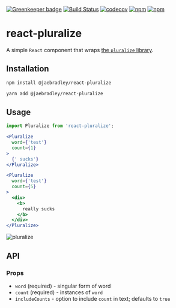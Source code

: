 [![Greenkeeper badge](https://badges.greenkeeper.io/jaebradley/react-pluralize.svg)](https://greenkeeper.io/)
[![Build Status](https://travis-ci.org/jaebradley/react-pluralize.svg?branch=master)](https://travis-ci.org/jaebradley/react-pluralize)
[![codecov](https://codecov.io/gh/jaebradley/react-pluralize/branch/master/graph/badge.svg)](https://codecov.io/gh/jaebradley/react-pluralize)
[![npm](https://img.shields.io/npm/v/@jaebradley/react-pluralize.svg)](https://www.npmjs.com/package/@jaebradley/react-pluralize)
[![npm](https://img.shields.io/npm/dt/@jaebradley/react-pluralize.svg)](https://www.npmjs.com/package/@jaeradley/react-pluralize)

# react-pluralize

A simple `React` component that wraps [the `pluralize` library](https://github.com/blakeembrey/pluralize).

## Installation

```bash
npm install @jaebradley/react-pluralize
```

```bash
yarn add @jaebradley/react-pluralize
```

## Usage

```jsx
import Pluralize from 'react-pluralize';

<Pluralize
  word={'test'}
  count={1}
>
  {' sucks'}
</Pluralize>

<Pluralize
  word={'test'}
  count={5}
>
  <div>
    <b>
      really sucks
    </b>
  </div>
</Pluralize>
```

![pluralize](https://imgur.com/TcQiF39.png)

## API

### Props

* `word` (required) - singular form of word
* `count` (required) - instances of `word`
* `includeCounts` - option to include `count` in text; defaults to `true`
